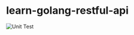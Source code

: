# learn-golang-restful-api

![Unit Test](https://pbs.twimg.com/media/E9TMNnxVkAMiyU2?format=png&name=900x900)
